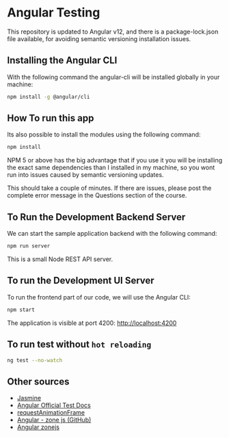 
# Angular Testing

This repository is updated to Angular v12, and there is a  package-lock.json file available, for avoiding semantic versioning installation issues.

## Installing the Angular CLI

With the following command the angular-cli will be installed globally in your machine:

```bash
npm install -g @angular/cli 
```


## How To run this app

Its also possible to install the modules using the following command:

```bash
npm install 
```

NPM 5 or above has the big advantage that if you use it you will be installing the exact same dependencies than I installed in my machine, so you wont run into issues caused by semantic versioning updates.

This should take a couple of minutes. If there are issues, please post the complete error message in the Questions section of the course.

## To Run the Development Backend Server

We can start the sample application backend with the following command:

```bash
npm run server
```

This is a small Node REST API server.

## To run the Development UI Server

To run the frontend part of our code, we will use the Angular CLI:

```bash
npm start
``` 

The application is visible at port 4200: [http://localhost:4200](http://localhost:4200)

## To run test without `hot reloading`

```bash
ng test --no-watch
```

## Other sources

* [Jasmine](https://jasmine.github.io/index.html "Jasmine Official Documents")
* [Angular Official Test Docs](https://angular.io/guide/testing "Angular Official Test Documents")
* [requestAnimationFrame](https://developer.mozilla.org/en-US/docs/Web/API/window/requestAnimationFrame "MDN Web Doc - Window.requestAnimationFrame()")
* [Angular - zone js (GitHub)](https://github.com/angular/angular/tree/master/packages/zone.js)
* [Angular zonejs](https://angular.io/guide/zone)
